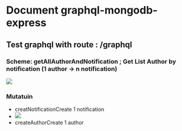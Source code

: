 <h1>Document graphql-mongodb-express </h1> 
<h2>Test graphql with route : /graphql </h2> 
<h3>Scheme: getAllAuthorAndNotification  ; <span>Get List Author by notification (1 author -> n notification) </span></h3>
<img src="https://user-images.githubusercontent.com/68454625/163559261-29033b38-2ba5-4c2b-b1c4-96df49343ce8.png" />

<h3>Mutatuin</h3>
<ul>
  <li>creatNotification<span>Create 1 notification </span></li>
  <li><img src="https://user-images.githubusercontent.com/68454625/163559555-3aad3fc7-d958-4c29-817f-62f19a4215c8.png" />
</li>
    <li>createAuthor<span>Create 1 author </span></li>
</ul>


